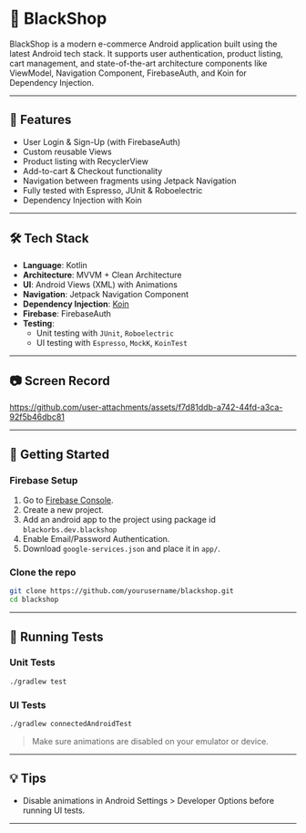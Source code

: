 # 🛒 BlackShop

BlackShop is a modern e-commerce Android application built using the latest Android tech stack. It supports user authentication, product listing, cart management, and state-of-the-art architecture components like ViewModel, Navigation Component, FirebaseAuth, and Koin for Dependency Injection.

---

## 📱 Features

- User Login & Sign-Up (with FirebaseAuth)
- Custom reusable Views
- Product listing with RecyclerView
- Add-to-cart & Checkout functionality
- Navigation between fragments using Jetpack Navigation
- Fully tested with Espresso, JUnit & Roboelectric
- Dependency Injection with Koin

---

## 🛠️ Tech Stack

- **Language**: Kotlin
- **Architecture**: MVVM + Clean Architecture
- **UI**: Android Views (XML) with Animations
- **Navigation**: Jetpack Navigation Component
- **Dependency Injection**: [Koin](https://insert-koin.io/)
- **Firebase**: FirebaseAuth
- **Testing**:
  - Unit testing with `JUnit`, `Roboelectric`
  - UI testing with `Espresso`, `MockK`, `KoinTest`

---

## 📷 Screen Record

https://github.com/user-attachments/assets/f7d81ddb-a742-44fd-a3ca-92f5b46dbc81

---

## 🚀 Getting Started

### Firebase Setup

1. Go to [Firebase Console](https://console.firebase.google.com/).
2. Create a new project.
3. Add an android app to the project using package id `blackorbs.dev.blackshop`
4. Enable Email/Password Authentication.
5. Download `google-services.json` and place it in `app/`.

### Clone the repo

```bash
git clone https://github.com/yourusername/blackshop.git
cd blackshop
```

---

## 🧪 Running Tests

### Unit Tests

```bash
./gradlew test
```

### UI Tests

```bash
./gradlew connectedAndroidTest
```

> Make sure animations are disabled on your emulator or device.

---

## 💡 Tips

- Disable animations in Android Settings > Developer Options before running UI tests.

---

